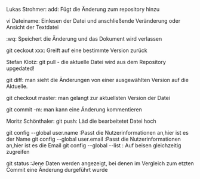 Lukas Strohmer:
add: Fügt die Änderung zum  repository hinzu

vi Dateiname: Einlesen der Datei und anschließende Veränderung oder Ansicht der Textdatei
 
:wq: Speichert die Änderung und das Dokument wird verlassen

git ceckout xxx: Greift auf eine bestimmte Version zurück

Stefan Klotz:
git pull - die aktuelle Datei wird aus dem Repository upgedated!

git diff: man sieht die Änderungen von einer ausgewählten Version auf die Aktuelle.

git checkout master: man gelangt zur aktuellsten Version der Datei

git commit -m: man kann eine Änderung kommentieren

Moritz Schönthaler:
git push: Läd die bearbeitetet Datei hoch

git config --global user.name :Passt die Nutzerinformationen an,hier ist es der Name
git config --global user.email :Passt die Nutzerinformationen an,hier ist es die Email
git config --global --list : Auf beisen gleichzeitig zugreifen

git status :Jene Daten werden angezeigt, bei denen im Vergleich zum etzten Commit eine Änderung durgeführt wurde
